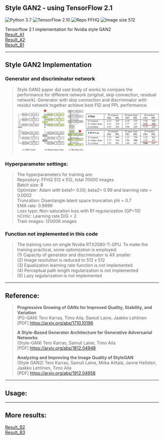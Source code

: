 ## Style GAN2 - using TensorFlow 2.1  
![Python 3.7](https://img.shields.io/badge/python-3.7-green.svg?style=plastic)
![TensorFlow 2.10](https://img.shields.io/badge/tensorflow-2.10-green.svg?style=plastic)
![Repo FFHQ](https://img.shields.io/badge/Repository-FFHQ-green.svg?style=plastic)
![Image size 512](https://img.shields.io/badge/Image_size-512x512-green.svg?style=plastic)  

Tensorflow 2.1 implementation for Nvidia style GAN2  
[Result_A1](./Images/SG2_result_A1.jpg)  
[Result_A2](./Images/SG2_result_A2.jpg)  
[Result_B1](./Images/SG2_result_B1.jpg)  


----
## Style GAN2 Implementation  
  
### Generator and discriminator network  
>Style GAN2 paper did vast body of works to compare the performance for different network (original, skip connection, residual network). Generator with skip connection and discriminator with residul network together achieve best FID and PPL performance.  
>![GD network](./Images/SG2_network.jpg)  

### Hyperparameter settings:  
> The hyperparameters for training are:  
> Repository:   FFHQ 512 x 512, total 70000 images  
> Batch size:   8  
> Optimizer:    Adam with beta1= 0.00; beta2= 0.99 and learning rate = 0.0002  
> Truncation:   Disentangle latent space truncation phi = 0.7  
> EMA rate:     0.9999  
> Loss type:    Non-saturation loss with R1 regularization (GP=10)  
> nCritic:      Learning rate D/G = 2  
> Train images: 12000K images  

### Function not implemented in this code
> The training runs on single Nvidia RTX2080-Ti GPU. To make the training practical, some optimization is employed:    
> (1) Capacity of generator and discriminator is 4X smaller  
> (2) Image resolution is reduced to 512 x 512  
> (3) Equalization learning rate function is not implemented  
> (4) Perceptual path length regularization is not implemented  
> (5) Lazy regularization is not implemented  




----
## Reference:
> **Progressive Growing of GANs for Improved Quality, Stability, and Variation**  
> (PG-GAN)
> Tero Karras, Timo Aila, Samuli Laine, Jaakko Lehtinen  
> [PDF] https://arxiv.org/abs/1710.10196  
>
> **A Style-Based Generator Architecture for Generative Adversarial Networks**  
> (Style-GAN) 
> Tero Karras, Samuli Laine, Timo Aila  
> [PDF] https://arxiv.org/abs/1812.04948  
>
> **Analyzing and Improving the Image Quality of StyleGAN**  
> (Style GAN2)
> Tero Karras, Samuli Laine, Miika Aittala, Janne Hellsten, Jaakko Lehtinen, Timo Aila  
> [PDF] https://arxiv.org/abs/1912.04958 

----
## Usage:  
 

----
## More results:
[Result_B2](./Images/SG2_result_B2.jpg)  
[Result_B3](./Images/SG2_result_B3.jpg)  







